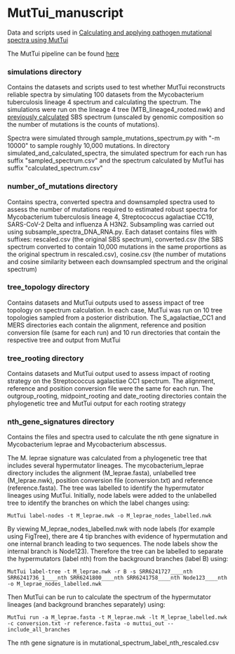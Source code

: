 # MutTui_manuscript
Data and scripts used in [Calculating and applying pathogen mutational spectra using MutTui](https://www.biorxiv.org/content/10.1101/2023.06.15.545111v1)

The MutTui pipeline can be found [here](https://github.com/chrisruis/MutTui)

### simulations directory
Contains the datasets and scripts used to test whether MutTui reconstructs reliable spectra by simulating 100 datasets from the Mycobacterium tuberculosis lineage 4 spectrum and calculating the spectrum. The simulations were run on the lineage 4 tree (MTB_lineage4_rooted.nwk) and [previously calculated](https://www.biorxiv.org/content/10.1101/2022.07.13.499881v1) SBS spectrum (unscaled by genomic composition so the number of mutations is the counts of mutations).

Spectra were simulated through sample_mutations_spectrum.py with "-m 10000" to sample roughly 10,000 mutations. In directory simulated_and_calculated_spectra, the simulated spectrum for each run has suffix "sampled_spectrum.csv" and the spectrum calculated by MutTui has suffix "calculated_spectrum.csv"

### number_of_mutations directory
Contains spectra, converted spectra and downsampled spectra used to assess the number of mutations required to estimated robust spectra for Mycobacterium tuberculosis lineage 4, Streptococcus agalactiae CC19, SARS-CoV-2 Delta and influenza A H3N2. Subsampling was carried out using subsample_spectra_DNA_RNA.py. Each dataset contains files with suffixes: rescaled.csv (the original SBS spectrum), converted.csv (the SBS spectrum converted to contain 10,000 mutations in the same proportions as the original spectrum in rescaled.csv), cosine.csv (the number of mutations and cosine similarity between each downsampled spectrum and the original spectrum)

### tree_topology directory
Contains datasets and MutTui outputs used to assess impact of tree topology on spectrum calculation. In each case, MutTui was run on 10 tree topologies sampled from a posterior distribution. The S_agalactiae_CC1 and MERS directories each contain the alignment, reference and position conversion file (same for each run) and 10 run directories that contain the respective tree and output from MutTui

### tree_rooting directory
Contains datasets and MutTui output used to assess impact of rooting strategy on the Streptococcus agalactiae CC1 spectrum. The alignment, reference and position conversion file were the same for each run. The outgroup_rooting, midpoint_rooting and date_rooting directories contain the phylogenetic tree and MutTui output for each rooting strategy


### nth_gene_signatures directory
Contains the files and spectra used to calculate the nth gene signature in Mycobacterium leprae and Mycobacterium abscessus.

The M. leprae signature was calculated from a phylogenetic tree that includes several hypermutator lineages. The mycobacterium_leprae directory includes the alignment (M_leprae.fasta), unlabelled tree (M_leprae.nwk), position conversion file (conversion.txt) and reference (reference.fasta). The tree was labelled to identify the hypermutator lineages using MutTui. Initially, node labels were added to the unlabelled tree to identify the branches on which the label changes using:
```
MutTui label-nodes -t M_leprae.nwk -o M_leprae_nodes_labelled.nwk
```

By viewing M_leprae_nodes_labelled.nwk with node labels (for example using FigTree), there are 4 tip branches with evidence of hypermutation and one internal branch leading to two sequences. The node labels show the internal branch is Node123). Therefore the tree can be labelled to separate the hypermutators (label nth) from the background branches (label B) using:
```
MutTui label-tree -t M_leprae.nwk -r B -s SRR6241727____nth SRR6241736_1____nth SRR6241800____nth SRR6241758____nth Node123____nth -o M_leprae_nodes_labelled.nwk
```

Then MutTui can be run to calculate the spectrum of the hypermutator lineages (and background branches separately) using:
```
MutTui run -a M_leprae.fasta -t M_leprae.nwk -lt M_leprae_labelled.nwk -c conversion.txt -r reference.fasta -o muttui_out --include_all_branches
```

The nth gene signature is in mutational_spectrum_label_nth_rescaled.csv

